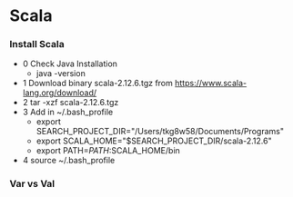 # Scala

### Install Scala
  - 0 Check Java Installation
    - java -version
  - 1 Download binary scala-2.12.6.tgz from https://www.scala-lang.org/download/
  - 2 tar -xzf scala-2.12.6.tgz
  - 3 Add in ~/.bash_profile
	- export SEARCH_PROJECT_DIR="/Users/tkg8w58/Documents/Programs"
	- export SCALA_HOME="$SEARCH_PROJECT_DIR/scala-2.12.6"
	- export PATH=$PATH:$SCALA_HOME/bin
  - 4 source ~/.bash_profile
  
### Var vs Val
